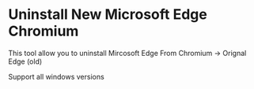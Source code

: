 # Uninstall New Microsoft Edge Chromium

This tool allow you to uninstall Mircosoft Edge From Chromium -> Orignal Edge (old)

Support all windows versions
